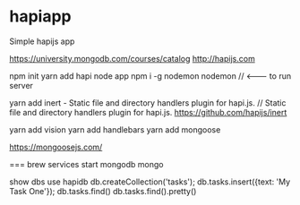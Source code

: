 # hapiapp
Simple hapijs app

https://university.mongodb.com/courses/catalog
http://hapijs.com

npm init
yarn add hapi
node app
npm i -g nodemon
nodemon // <--- to run server

yarn add inert - Static file and directory handlers plugin for hapi.js.
// Static file and directory handlers plugin for hapi.js.
https://github.com/hapijs/inert

yarn add vision
yarn add handlebars
yarn add mongoose

https://mongoosejs.com/

===
brew services start mongodb
mongo

show dbs
use hapidb
db.createCollection('tasks');
db.tasks.insert({text: 'My Task One'});
db.tasks.find()
db.tasks.find().pretty()
